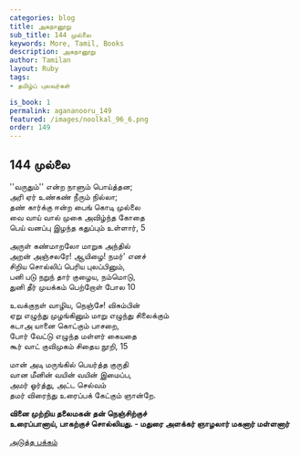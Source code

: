 ```yaml
---
categories: blog
title: அகநானூறு 
sub_title: 144 முல்லை
keywords: More, Tamil, Books
description: அகநானூறு 
author: Tamilan
layout: Ruby
tags:
- தமிழ்ப் புலவர்கள் 

is_book: 1
permalink: agananooru_149
featured: /images/noolkal_96_6.png
order: 149
---
```



## 144 முல்லை

''வருதும்'' என்ற நாளும் பொய்த்தன;  
அரி ஏர் உண்கண் நீரும் நில்லா;  
தண் கார்க்கு ஈன்ற பைங் கொடி முல்லை  
வை வாய் வால் முகை அவிழ்ந்த கோதை  
பெய் வனப்பு இழந்த கதுப்பும் உள்ளார், 5

அருள் கண்மாறலோ மாறுக அந்தில்  
அறன் அஞ்சலரே! ஆயிழை! நமர்' எனச்  
சிறிய சொல்லிப் பெரிய புலப்பினும்,  
பனி படு நறுந் தார் குழைய, நம்மொடு,  
துனி தீர் முயக்கம் பெற்றோள் போல 10

உவக்குநள் வாழிய, நெஞ்சே! விசும்பின்  
ஏறு எழுந்து முழங்கினும் மாறு எழுந்து சிலைக்கும்  
கடாஅ யானை கொட்கும் பாசறை,  
போர் வேட்டு எழுந்த மள்ளர் கையதை  
கூர் வாட் குவிமுகம் சிதைய நூறி, 15

மான் அடி மருங்கில் பெயர்த்த குருதி  
வான மீனின் வயின் வயின் இமைப்ப,  
அமர் ஓர்த்து, அட்ட செல்வம்  
தமர் விரைந்து உரைப்பக் கேட்கும் ஞான்றே.

**வினை முற்றிய தலைமகன் தன் நெஞ்சிற்குச்  
உரைப்பானாய், பாகற்குச் சொல்லியது. - மதுரை அளக்கர் ஞாழலார் மகனார் மள்ளனார்**

[அடுத்த பக்கம்](agananooru_150)